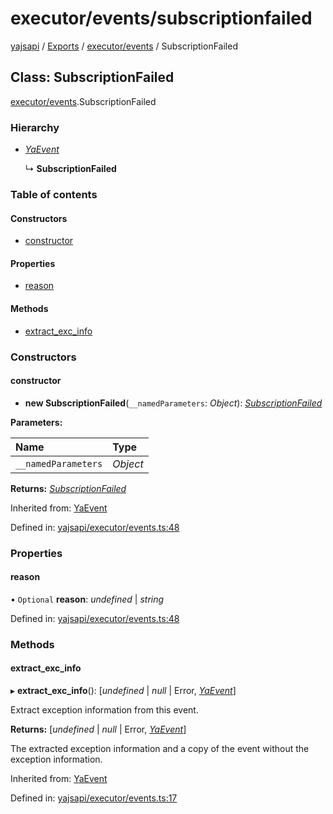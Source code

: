 # executor/events/subscriptionfailed

[yajsapi](https://github.com/golemfactory/yagna-docs/tree/9699eb3e934dbc2c15063c37bc7a317a2c47fef4/yajsapi/README.md) / [Exports](https://github.com/golemfactory/yagna-docs/tree/9699eb3e934dbc2c15063c37bc7a317a2c47fef4/yajsapi/modules.md) / [executor/events](../yajsapi-2/executor_events.md) / SubscriptionFailed

## Class: SubscriptionFailed

[executor/events](../yajsapi-2/executor_events.md).SubscriptionFailed

### Hierarchy

* [_YaEvent_](executor_events.yaevent.md)

  ↳ **SubscriptionFailed**

### Table of contents

#### Constructors

* [constructor](executor_events.subscriptionfailed.md#constructor)

#### Properties

* [reason](executor_events.subscriptionfailed.md#reason)

#### Methods

* [extract\_exc\_info](executor_events.subscriptionfailed.md#extract_exc_info)

### Constructors

#### constructor

+ **new SubscriptionFailed**\(`__namedParameters`: _Object_\): [_SubscriptionFailed_](executor_events.subscriptionfailed.md)

**Parameters:**

| Name | Type |
| :--- | :--- |
| `__namedParameters` | _Object_ |

**Returns:** [_SubscriptionFailed_](executor_events.subscriptionfailed.md)

Inherited from: [YaEvent](executor_events.yaevent.md)

Defined in: [yajsapi/executor/events.ts:48](https://github.com/golemfactory/yajsapi/blob/0a8d8c8/yajsapi/executor/events.ts#L48)

### Properties

#### reason

• `Optional` **reason**: _undefined_ \| _string_

Defined in: [yajsapi/executor/events.ts:48](https://github.com/golemfactory/yajsapi/blob/0a8d8c8/yajsapi/executor/events.ts#L48)

### Methods

#### extract\_exc\_info

▸ **extract\_exc\_info**\(\): \[_undefined_ \| _null_ \| Error, [_YaEvent_](executor_events.yaevent.md)\]

Extract exception information from this event.

**Returns:** \[_undefined_ \| _null_ \| Error, [_YaEvent_](executor_events.yaevent.md)\]

The extracted exception information and a copy of the event without the exception information.

Inherited from: [YaEvent](executor_events.yaevent.md)

Defined in: [yajsapi/executor/events.ts:17](https://github.com/golemfactory/yajsapi/blob/0a8d8c8/yajsapi/executor/events.ts#L17)

